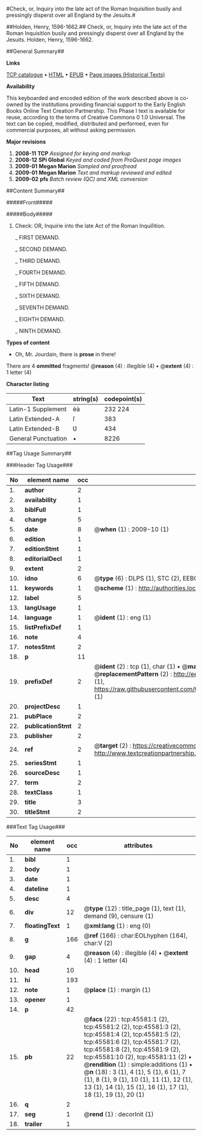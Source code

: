 #Check, or, Inquiry into the late act of the Roman Inquisition busily and pressingly disperst over all England by the Jesuits.#

##Holden, Henry, 1596-1662.##
Check, or, Inquiry into the late act of the Roman Inquisition busily and pressingly disperst over all England by the Jesuits.
Holden, Henry, 1596-1662.

##General Summary##

**Links**

[TCP catalogue](http://www.ota.ox.ac.uk/tcp/)  • 
[HTML](http://tei.it.ox.ac.uk/tcp/Texts-HTML/free/A44/A44120.html)  • 
[EPUB](http://tei.it.ox.ac.uk/tcp/Texts-EPUB/free/A44/A44120.epub) • 
[Page images (Historical Texts)](https://data.historicaltexts.jisc.ac.uk/view?pubId=eebo-10736525e&pageId=eebo-10736525e-45581-1)

**Availability**

This keyboarded and encoded edition of the
	       work described above is co-owned by the institutions
	       providing financial support to the Early English Books
	       Online Text Creation Partnership. This Phase I text is
	       available for reuse, according to the terms of Creative
	       Commons 0 1.0 Universal. The text can be copied,
	       modified, distributed and performed, even for
	       commercial purposes, all without asking permission.

**Major revisions**

1. __2008-11__ __TCP__ *Assigned for keying and markup*
1. __2008-12__ __SPi Global__ *Keyed and coded from ProQuest page images*
1. __2009-01__ __Megan Marion__ *Sampled and proofread*
1. __2009-01__ __Megan Marion__ *Text and markup reviewed and edited*
1. __2009-02__ __pfs__ *Batch review (QC) and XML conversion*

##Content Summary##

#####Front#####

#####Body#####

1. Check: OR, Inquirie into the late Act of the Roman Inquiſition.

    _ FIRST DEMAND.

    _ SECOND DEMAND.

    _ THIRD DEMAND.

    _ FOƲRTH DEMAND.

    _ FIFTH DEMAND.

    _ SIXTH DEMAND.

    _ SEVENTH DEMAND.

    _ EIGHTH DEMAND.

    _ NINTH DEMAND.

**Types of content**

  * Oh, Mr. Jourdain, there is **prose** in there!

There are 4 **ommitted** fragments! 
 @__reason__ (4) : illegible (4)  •  @__extent__ (4) : 1 letter (4)

**Character listing**


|Text|string(s)|codepoint(s)|
|---|---|---|
|Latin-1 Supplement|èà|232 224|
|Latin Extended-A|ſ|383|
|Latin Extended-B|Ʋ|434|
|General Punctuation|•|8226|

##Tag Usage Summary##

###Header Tag Usage###

|No|element name|occ|attributes|
|---|---|---|---|
|1.|__author__|2||
|2.|__availability__|1||
|3.|__biblFull__|1||
|4.|__change__|5||
|5.|__date__|8| @__when__ (1) : 2009-10 (1)|
|6.|__edition__|1||
|7.|__editionStmt__|1||
|8.|__editorialDecl__|1||
|9.|__extent__|2||
|10.|__idno__|6| @__type__ (6) : DLPS (1), STC (2), EEBO-CITATION (1), OCLC (1), VID (1)|
|11.|__keywords__|1| @__scheme__ (1) : http://authorities.loc.gov/ (1)|
|12.|__label__|5||
|13.|__langUsage__|1||
|14.|__language__|1| @__ident__ (1) : eng (1)|
|15.|__listPrefixDef__|1||
|16.|__note__|4||
|17.|__notesStmt__|2||
|18.|__p__|11||
|19.|__prefixDef__|2| @__ident__ (2) : tcp (1), char (1)  •  @__matchPattern__ (2) : ([0-9\-]+):([0-9IVX]+) (1), (.+) (1)  •  @__replacementPattern__ (2) : http://eebo.chadwyck.com/downloadtiff?vid=$1&page=$2 (1), https://raw.githubusercontent.com/textcreationpartnership/Texts/master/tcpchars.xml#$1 (1)|
|20.|__projectDesc__|1||
|21.|__pubPlace__|2||
|22.|__publicationStmt__|2||
|23.|__publisher__|2||
|24.|__ref__|2| @__target__ (2) : https://creativecommons.org/publicdomain/zero/1.0/ (1), http://www.textcreationpartnership.org/docs/. (1)|
|25.|__seriesStmt__|1||
|26.|__sourceDesc__|1||
|27.|__term__|2||
|28.|__textClass__|1||
|29.|__title__|3||
|30.|__titleStmt__|2||


###Text Tag Usage###

|No|element name|occ|attributes|
|---|---|---|---|
|1.|__bibl__|1||
|2.|__body__|1||
|3.|__date__|1||
|4.|__dateline__|1||
|5.|__desc__|4||
|6.|__div__|12| @__type__ (12) : title_page (1), text (1), demand (9), censure (1)|
|7.|__floatingText__|1| @__xml:lang__ (1) : eng (0)|
|8.|__g__|166| @__ref__ (166) : char:EOLhyphen (164), char:V (2)|
|9.|__gap__|4| @__reason__ (4) : illegible (4)  •  @__extent__ (4) : 1 letter (4)|
|10.|__head__|10||
|11.|__hi__|193||
|12.|__note__|1| @__place__ (1) : margin (1)|
|13.|__opener__|1||
|14.|__p__|42||
|15.|__pb__|22| @__facs__ (22) : tcp:45581:1 (2), tcp:45581:2 (2), tcp:45581:3 (2), tcp:45581:4 (2), tcp:45581:5 (2), tcp:45581:6 (2), tcp:45581:7 (2), tcp:45581:8 (2), tcp:45581:9 (2), tcp:45581:10 (2), tcp:45581:11 (2)  •  @__rendition__ (1) : simple:additions (1)  •  @__n__ (18) : 3 (1), 4 (1), 5 (1), 6 (1), 7 (1), 8 (1), 9 (1), 10 (1), 11 (1), 12 (1), 13 (1), 14 (1), 15 (1), 16 (1), 17 (1), 18 (1), 19 (1), 20 (1)|
|16.|__q__|2||
|17.|__seg__|1| @__rend__ (1) : decorInit (1)|
|18.|__trailer__|1||
